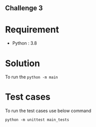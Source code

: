 ## Challenge 3

# Requirement 
- Python : 3.8

# Solution 
To run the
```python -m main```

# Test cases

To run the test cases use below command 

```python -m unittest main_tests```